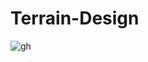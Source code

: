 # Terrain-Design
![gh](https://user-images.githubusercontent.com/65123034/87588916-12f30580-c702-11ea-88a2-1ef6c11704cf.png)
